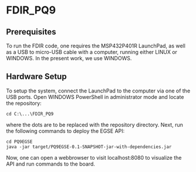 # FDIR_PQ9

## Prerequisites
To run the FDIR code, one requires the MSP432P401R LaunchPad, as well as a USB to micro-USB cable with a computer, running either LINUX or WINDOWS.
In the present work, we use WINDOWS.

## Hardware Setup
To setup the system, connect the LaunchPad to the computer via one of the USB ports. Open WINDOWS PowerShell in administrator mode and locate the repository:

```
cd C:\...\FDIR_PQ9
```

where the dots are to be replaced with the repository directory. Next, run the following commands to deploy the EGSE API:

```
cd PQ9EGSE
java -jar target/PQ9EGSE-0.1-SNAPSHOT-jar-with-dependencies.jar
```

Now, one can open a webbrowser to visit localhost:8080 to visualize the API and run commands to the board. 
